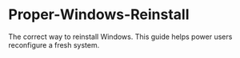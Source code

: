 # Proper-Windows-Reinstall
The correct way to reinstall Windows. This guide helps power users reconfigure a fresh system.
